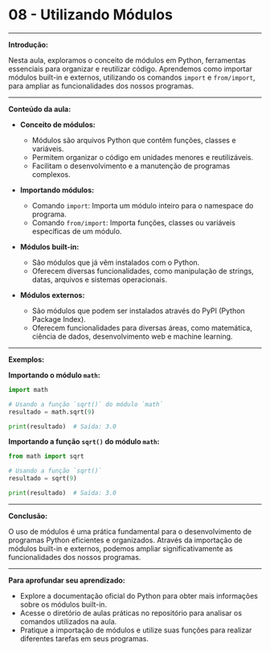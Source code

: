 # **08 - Utilizando Módulos**

---

**Introdução:**

Nesta aula, exploramos o conceito de módulos em Python, ferramentas essenciais para organizar e reutilizar código. Aprendemos como importar módulos built-in e externos, utilizando os comandos `import` e `from/import`, para ampliar as funcionalidades dos nossos programas.

---

**Conteúdo da aula:**

* **Conceito de módulos:**
    * Módulos são arquivos Python que contêm funções, classes e variáveis.
    * Permitem organizar o código em unidades menores e reutilizáveis.
    * Facilitam o desenvolvimento e a manutenção de programas complexos.

* **Importando módulos:**
    * Comando `import`: Importa um módulo inteiro para o namespace do programa.
    * Comando `from/import`: Importa funções, classes ou variáveis específicas de um módulo.

* **Módulos built-in:**
    * São módulos que já vêm instalados com o Python.
    * Oferecem diversas funcionalidades, como manipulação de strings, datas, arquivos e sistemas operacionais.

* **Módulos externos:**
    * São módulos que podem ser instalados através do PyPI (Python Package Index).
    * Oferecem funcionalidades para diversas áreas, como matemática, ciência de dados, desenvolvimento web e machine learning.

---

**Exemplos:**

**Importando o módulo `math`:**

```python
import math

# Usando a função `sqrt()` do módulo `math`
resultado = math.sqrt(9)

print(resultado)  # Saída: 3.0
```

**Importando a função `sqrt()` do módulo `math`:**

```python
from math import sqrt

# Usando a função `sqrt()`
resultado = sqrt(9)

print(resultado)  # Saída: 3.0
```

---

**Conclusão:**

O uso de módulos é uma prática fundamental para o desenvolvimento de programas Python eficientes e organizados. Através da importação de módulos built-in e externos, podemos ampliar significativamente as funcionalidades dos nossos programas.

---

**Para aprofundar seu aprendizado:**

* Explore a documentação oficial do Python para obter mais informações sobre os módulos built-in.
* Acesse o diretório de aulas práticas no repositório para analisar os comandos utilizados na aula.
* Pratique a importação de módulos e utilize suas funções para realizar diferentes tarefas em seus programas.
